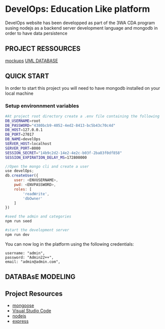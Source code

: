 # DevelOps: Education Like platform

DevelOps website has been developped as part of the 3WA CDA program susing nodejs as a backend server development language and mongodb in order to have data persistence

## PROJECT RESSOURCES

[mockups](/docs/mockups/)
[UML DATABASE](/docs/develOps_database.svg)

## QUICK START

In order to start this project you will need to have mongodb installed on your local machine

### Setup environnment variables


```bash
#At project root directory create a .env file containing the following variables:
DB_USERNAME=root
DB_PASSWORD="4380bcb9-4052-4ed2-8413-bc5b43c70c4d"
DB_HOST=127.0.0.1
DB_PORT=27017
DB_NAME=develOps
SERVER_HOST=localhost
SERVER_PORT=8000
SESSION_SECRET="14b9c2d2-14e2-4e2c-b03f-2ba83f0df858"
SESSION_EXPIRATION_DELAY_MS=172800000
```

```js
//Open the mongo cli and create a user
use develOps;
db.createUser({
    user: <ENVUSERNAME>,
    pwd: <ENVPASSWORD>,
    roles: [
        'readWrite',
        'dbOwner'
    ]
})
```


```bash
#seed the admin and categories
npm run seed
```


```bash
#start the development server
npm run dev
```

You can now log in the platform using the following credentials: 

```
username: "admin",
password: "Admin22++",
email: "admin@admin.com",
```

## DATABAsE MODELING

## Project Resources

- [mongoose](https://mongoosejs.com/)
- [Visual Studio Code](https://code.visualstudio.com/)
- [nodejs](https://nodejs.org/en/)
- [express](https://expressjs.com/fr/)